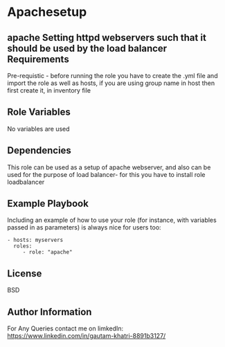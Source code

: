 Apachesetup
=========
apache
Setting httpd webservers such that it should be used by the load balancer 
Requirements
------------

Pre-requistic - before running the role you have to create the .yml file and import the role as well as hosts, if you are using group name in host then first create it, in inventory file

Role Variables
--------------

No variables are used 

Dependencies
------------

This role can be used as a setup of apache webserver, and also can be used for the purpose of load balancer- for this you have to install role loadbalancer

Example Playbook
----------------

Including an example of how to use your role (for instance, with variables passed in as parameters) is always nice for users too:

    - hosts: myservers
      roles:
         - role: "apache"

License
-------

BSD

Author Information
------------------

For Any Queries contact me on limkedIn:
https://www.linkedin.com/in/gautam-khatri-8891b3127/
